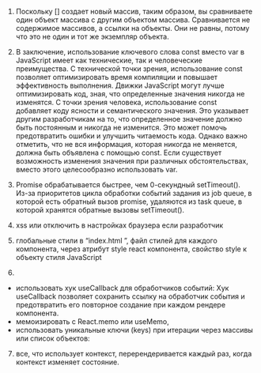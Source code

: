 1. Поскольку [] создает новый массив, таким образом, вы сравниваете один объект массива с другим объектом массива. Сравнивается не содержимое массивов, а ссылки на объекты. Они не равны, потому что это не один и тот же экземпляр объекта.
2. В заключение, использование ключевого слова const вместо var в JavaScript имеет как технические, так и человеческие преимущества. С технической точки зрения, использование const позволяет оптимизировать время компиляции и повышает эффективность выполнения. Движки JavaScript могут лучше оптимизировать код, зная, что определенные значения никогда не изменятся. С точки зрения человека, использование const добавляет коду ясности и семантического значения. Это указывает другим разработчикам на то, что определенное значение должно быть постоянным и никогда не изменится. Это может помочь предотвратить ошибки и улучшить читаемость кода. Однако важно отметить, что не вся информация, которая никогда не меняется, должна быть объявлена с помощью const. Если существует возможность изменения значения при различных обстоятельствах, вместо этого целесообразно использовать var.

3. Promise обрабатывается быстрее, чем 0-секундный setTimeout(). Из-за приоритетов цикла обработки событий задания из job queue, в которой есть обратный вызов promise, удаляются из task queue, в которой хранятся обратные вызовы setTimeout().

4. xss или отключить в настройках браузера если разработчик

5. глобальные стили в “index.html ”, файл стилей для каждого компонента, через атрибут style react компонента, свойство style к объекту стиля JavaScript
6.
-  использовать хук useCallback для обработчиков событий: Хук useCallback позволяет сохранить ссылку на обработчик события и предотвратить его повторное создание при каждом рендере компонента. 
- мемоизировать с React.memo или useMemo, 
- использовать уникальные ключи (keys) при итерации через массивы или список объектов:  

7. все, что использует контекст, перерендеривается каждый раз, когда контекст изменяет состояние.


  
